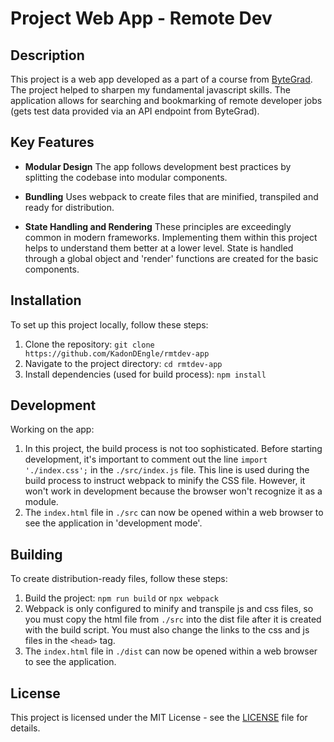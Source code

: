 # Project Web App - Remote Dev

## Description
This project is a web app developed as a part of a course from [ByteGrad](http://bytegrad.com). The project helped to sharpen my fundamental javascript skills. The application allows for searching and bookmarking of remote developer jobs (gets test data provided via an API endpoint from ByteGrad). 


## Key Features
- **Modular Design** The app follows development best practices by splitting the codebase into modular components.

- **Bundling** Uses webpack to create files that are minified, transpiled and ready for distribution.

- **State Handling and Rendering** These principles are exceedingly common in modern frameworks. Implementing them within this project helps to understand them better at a lower level. State is handled through a global object and 'render' functions are created for the basic components.


## Installation
To set up this project locally, follow these steps: 

1. Clone the repository: `git clone https://github.com/KadonDEngle/rmtdev-app`
2. Navigate to the project directory: `cd rmtdev-app`
3. Install dependencies (used for build process): `npm install`


## Development
Working on the app:

1. In this project, the build process is not too sophisticated. Before starting development, it's important to comment out the line `import './index.css';` in the `./src/index.js` file. This line is used during the build process to instruct webpack to minify the CSS file. However, it won't work in development because the browser won't recognize it as a module.
2. The `index.html` file in `./src` can now be opened within a web browser to see the application in 'development mode'.


## Building
To create distribution-ready files, follow these steps:

1. Build the project: `npm run build` or `npx webpack`
2. Webpack is only configured to minify and transpile js and css files, so you must copy the html file from `./src` into the dist file after it is created with the build script. You must also change the links to the css and js files in the `<head>` tag.
3. The `index.html` file in `./dist` can now be opened within a web browser to see the application.


## License
This project is licensed under the MIT License - see the [LICENSE](LICENSE.txt) file for details.
